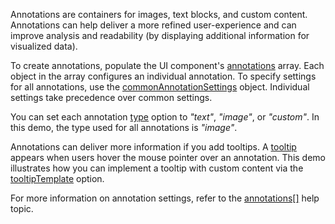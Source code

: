 Annotations are containers for images, text blocks, and custom content. Annotations can help deliver a more refined user-experience and can improve analysis and readability (by displaying additional information for visualized data).

To create annotations, populate the UI component's [annotations](/Documentation/ApiReference/Data_Visualization_Widgets/dxPieChart/Configuration/annotations/) array. Each object in the array configures an individual annotation. To specify settings for all annotations, use the [commonAnnotationSettings](/Documentation/ApiReference/Data_Visualization_Widgets/dxPieChart/Configuration/commonAnnotationSettings/) object. Individual settings take precedence over common settings.

You can set each annotation [type](/Documentation/ApiReference/Data_Visualization_Widgets/dxPieChart/Configuration/annotations/#type) option to *"text"*, *"image"*, or *"custom"*. In this demo, the type used for all annotations is *"image"*.

Annotations can deliver more information if you add tooltips. A [tooltip](/Documentation/ApiReference/Data_Visualization_Widgets/dxPieChart/Configuration/tooltip/) appears when users hover the mouse pointer over an annotation. This demo illustrates how you can implement a tooltip with custom content via the [tooltipTemplate](/Documentation/ApiReference/Data_Visualization_Widgets/dxPieChart/Configuration/annotations/#tooltipTemplate) option.

For more information on annotation settings, refer to the [annotations[]](/Documentation/ApiReference/Data_Visualization_Widgets/dxPieChart/Configuration/annotations/) help topic.
